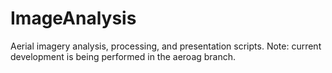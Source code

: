 # ImageAnalysis
Aerial imagery analysis, processing, and presentation scripts.
Note: current development is being performed in the aeroag branch.
